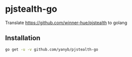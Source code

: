 # pjstealth-go

Translate https://github.com/winner-hue/pjstealth to golang

## Installation
```bash
go get -u -v github.com/yanyb/pjstealth-go 
```